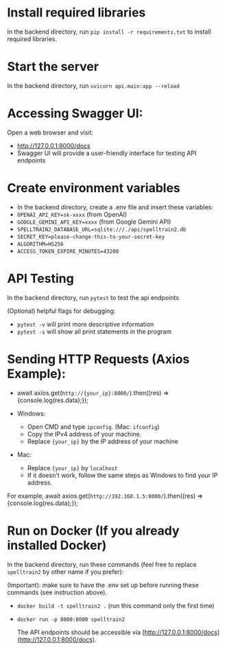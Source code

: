 # Install required libraries

In the backend directory, run `pip install -r requirements.txt` to install required libraries.

# Start the server

In the backend directory, run `uvicorn api.main:app --reload`

# Accessing Swagger UI:

Open a web browser and visit:

- http://127.0.0.1:8000/docs
- Swagger UI will provide a user-friendly interface for testing API endpoints

# Create environment variables

- In the backend directory, create a .env file and insert these variables:
- `OPENAI_API_KEY=sk-xxxx` (from OpenAI)
- `GOOGLE_GEMINI_API_KEY=xxxx` (from Google Gemini API)
- `SPELLTRAIN2_DATABASE_URL=sqlite:///./api/spelltrain2.db`
- `SECRET_KEY=please-change-this-to-your-secret-key`
- `ALGORITHM=HS256`
- `ACCESS_TOKEN_EXPIRE_MINUTES=43200`

# API Testing

In the backend directory, run `pytest` to test the api endpoints

(Optional) helpful flags for debugging:

- `pytest -v` will print more descriptive information
- `pytest -s` will show all print statements in the program

# Sending HTTP Requests (Axios Example):

- await axios.get(`http://{your_ip}:8000/`).then((res) => {console.log(res.data);});

- Windows:
  - Open CMD and type `ipconfig`. (Mac: `ifconfig`)
  - Copy the IPv4 address of your machine.
  - Replace `{your_ip}` by the IP address of your machine
- Mac:
  - Replace `{your_ip}` by `localhost`
  - If it doesn't work, follow the same steps as Windows to find your IP address.

For example, await axios.get(`http://192.168.1.5:8000/`).then((res) => {console.log(res.data);});

# Run on Docker (If you already installed Docker)

In the backend directory, run these commands (feel free to replace `spelltrain2` by other name if you prefer):

(Important): make sure to have the .env set up before running these commands (see instruction above).

- `docker build -t spelltrain2 .` (run this command only the first time)
- `docker run -p 8000:8000 spelltrain2`

  The API endpoints should be accessible via [http://127.0.0.1:8000/docs](http://127.0.0.1:8000/docs).
